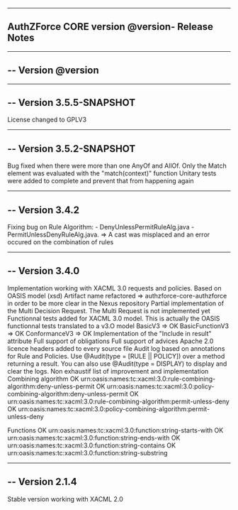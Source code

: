 -------------------------
AuthZForce CORE version @version- Release Notes
-------------------------

-------------------
-- Version @version
-------------------

-------------------
-- Version 3.5.5-SNAPSHOT
-------------------
License changed to GPLV3

-------------------
-- Version 3.5.2-SNAPSHOT
-------------------
Bug fixed when there were more than one AnyOf and AllOf. 
Only the Match element was evaluated with the "match(context)" function
Unitary tests were added to complete and prevent that from happening again

-------------------
-- Version 3.4.2
-------------------
Fixing bug on Rule Algorithm: 
	- DenyUnlessPermitRuleAlg.java
	- PermitUnlessDenyRuleAlg.java. 
=> A cast was misplaced and an error occured on the combination of rules

-------------------
-- Version 3.4.0
-------------------
Implementation working with XACML 3.0 requests and policies. Based on OASIS model (xsd)
Artifact name refactored => authzforce-core-authzforce in order to be more clear in the Nexus repository
Partial implementation of the Multi Decision Request. The Multi Request is not implemented yet
Functionnal tests added for XACML 3.0 model. This is actually the OASIS functionnal tests translated to a v3.O model
	BasicV3 	=> OK
	BasicFunctionV3	=> OK
	ConformanceV3	=> OK
Implementation of the "Include in result" attribute
Full support of obligations
Full support of advices
Apache 2.0 licence headers added to every source file
Audit log based on annotations for Rule and Policies. 
	Use @Audit(type = [RULE || POLICY]) over a method returning a result. You can also use @Audit(type = DISPLAY) to display and clear the logs.
Non exhaustif list of improvement and implementation 
Combining algorithm
OK      urn:oasis:names:tc:xacml:3.0:rule-combining-algorithm:deny-unless-permit
OK      urn:oasis:names:tc:xacml:3.0:policy-combining-algorithm:deny-unless-permit
OK      urn:oasis:names:tc:xacml:3.0:rule-combining-algorithm:permit-unless-deny
OK      urn:oasis:names:tc:xacml:3.0:policy-combining-algorithm:permit-unless-deny

Functions
OK      urn:oasis:names:tc:xacml:3.0:function:string-starts-with
OK      urn:oasis:names:tc:xacml:3.0:function:string-ends-with
OK      urn:oasis:names:tc:xacml:3.0:function:string-contains
OK	urn:oasis:names:tc:xacml:3.0:function:string-substring


-------------------
-- Version 2.1.4
-------------------
Stable version working with XACML 2.0
